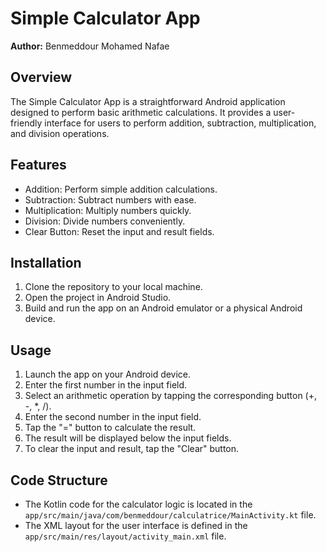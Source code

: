 # Simple Calculator App

**Author:** Benmeddour Mohamed Nafae

## Overview

The Simple Calculator App is a straightforward Android application designed to perform basic arithmetic calculations. It provides a user-friendly interface for users to perform addition, subtraction, multiplication, and division operations.

## Features

- Addition: Perform simple addition calculations.
- Subtraction: Subtract numbers with ease.
- Multiplication: Multiply numbers quickly.
- Division: Divide numbers conveniently.
- Clear Button: Reset the input and result fields.


## Installation

1. Clone the repository to your local machine.
2. Open the project in Android Studio.
3. Build and run the app on an Android emulator or a physical Android device.

## Usage

1. Launch the app on your Android device.
2. Enter the first number in the input field.
3. Select an arithmetic operation by tapping the corresponding button (+, -, *, /).
4. Enter the second number in the input field.
5. Tap the "=" button to calculate the result.
6. The result will be displayed below the input fields.
7. To clear the input and result, tap the "Clear" button.

## Code Structure

- The Kotlin code for the calculator logic is located in the `app/src/main/java/com/benmeddour/calculatrice/MainActivity.kt` file.
- The XML layout for the user interface is defined in the `app/src/main/res/layout/activity_main.xml` file.


